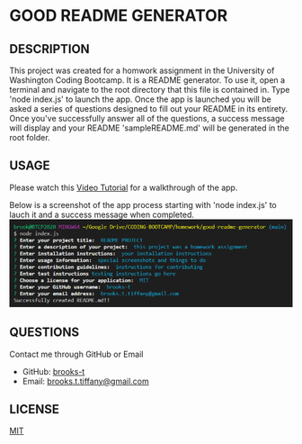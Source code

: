 # GOOD README GENERATOR

## DESCRIPTION
This project was created for a homwork assignment in the University of Washington Coding Bootcamp. It is a README generator. To use it, open a terminal and navigate to the root directory that this file is contained in. Type 'node index.js' to launch the app. Once the app is launched you will be asked a series of questions designed to fill out your README in its entirety. Once you've successfully answer all of the questions, a success message will display and your README 'sampleREADME.md' will be generated in the root folder.

## USAGE
Please watch this [Video Tutorial](https://drive.google.com/file/d/1RWX4m_PHw2ORoCjgz3zJm9tq97tXG-R8/view) for a walkthrough of the app.

Below is a screenshot of the app process starting with 'node index.js' to lauch it and a success message when completed.
![README GENERATOR SCREESHOT](./img/readme-generator-screenshot.png)

## QUESTIONS
Contact me through GitHub or Email
* GitHub: [brooks-t](https://github.com/brooks-t)
* Email: brooks.t.tiffany@gmail.com

## LICENSE
[MIT](https://choosealicense.com/licenses/mit/)